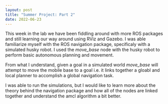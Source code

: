 ```yaml
--- 
layout: post 
title: "Summer Project: Part 2"
date: 2022-06-23
---
```


This week in the lab we have been fiddling around with more ROS packages and still learning our way around using RViz and Gazebo. I was able familiarize myself with the ROS navigation package, specificaly with a simulated husky robot. I used the *move_base* node with the husky robot to perform basic autonomous planning and movement.

From what I understand, given a goal in a simulated world *move_base* will attempt to move the mobile base to a goal i.e. it links together a gloabl and local planner to accomplish a global navigation task. 

I was able to run the simulations, but I would like to learn more about the theory behind the navigation package and how all of the nodes are linked together and understand the amcl algorithm a bit better. 

